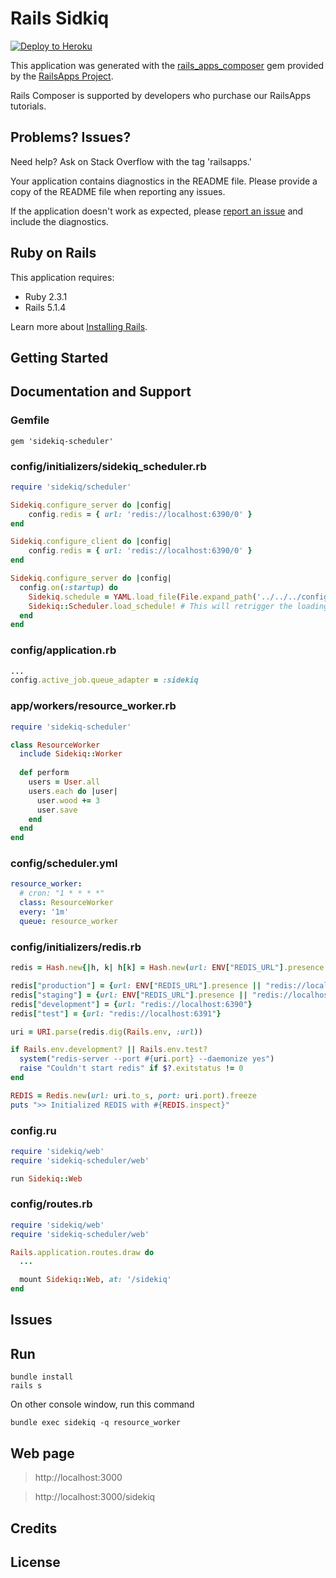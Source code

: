 Rails Sidkiq
================

[![Deploy to Heroku](https://www.herokucdn.com/deploy/button.png)](https://heroku.com/deploy)

This application was generated with the [rails_apps_composer](https://github.com/RailsApps/rails_apps_composer) gem
provided by the [RailsApps Project](http://railsapps.github.io/).

Rails Composer is supported by developers who purchase our RailsApps tutorials.

Problems? Issues?
-----------

Need help? Ask on Stack Overflow with the tag 'railsapps.'

Your application contains diagnostics in the README file. Please provide a copy of the README file when reporting any issues.

If the application doesn't work as expected, please [report an issue](https://github.com/RailsApps/rails_apps_composer/issues)
and include the diagnostics.

Ruby on Rails
-------------

This application requires:

- Ruby 2.3.1
- Rails 5.1.4

Learn more about [Installing Rails](http://railsapps.github.io/installing-rails.html).

Getting Started
---------------

Documentation and Support
-------------------------

### Gemfile
``` shell
gem 'sidekiq-scheduler'
```

### config/initializers/sidekiq_scheduler.rb
``` ruby
require 'sidekiq/scheduler'

Sidekiq.configure_server do |config| 
	config.redis = { url: 'redis://localhost:6390/0' } 
end

Sidekiq.configure_client do |config| 
	config.redis = { url: 'redis://localhost:6390/0' }
end

Sidekiq.configure_server do |config|
  config.on(:startup) do
    Sidekiq.schedule = YAML.load_file(File.expand_path('../../../config/scheduler.yml',__FILE__))
    Sidekiq::Scheduler.load_schedule! # This will retrigger the loading stage 
  end
end
```

### config/application.rb
``` ruby
...
config.active_job.queue_adapter = :sidekiq
```

### app/workers/resource_worker.rb
``` ruby
require 'sidekiq-scheduler'

class ResourceWorker
  include Sidekiq::Worker
  
  def perform
    users = User.all
    users.each do |user|
      user.wood += 3
      user.save
    end
  end
end
```

### config/scheduler.yml
``` yaml
resource_worker:
  # cron: "1 * * * *"
  class: ResourceWorker
  every: '1m'
  queue: resource_worker
```

### config/initializers/redis.rb
``` ruby
redis = Hash.new{|h, k| h[k] = Hash.new(url: ENV["REDIS_URL"].presence || "redis://localhost:6379")}

redis["production"] = {url: ENV["REDIS_URL"].presence || "redis://localhost:6390"}
redis["staging"] = {url: ENV["REDIS_URL"].presence || "redis://localhost:6390"}
redis["development"] = {url: "redis://localhost:6390"}
redis["test"] = {url: "redis://localhost:6391"}

uri = URI.parse(redis.dig(Rails.env, :url))

if Rails.env.development? || Rails.env.test?
  system("redis-server --port #{uri.port} --daemonize yes")
  raise "Couldn't start redis" if $?.exitstatus != 0
end

REDIS = Redis.new(url: uri.to_s, port: uri.port).freeze
puts ">> Initialized REDIS with #{REDIS.inspect}"
```

### config.ru
``` ruby
require 'sidekiq/web'
require 'sidekiq-scheduler/web'

run Sidekiq::Web
```

### config/routes.rb
``` ruby
require 'sidekiq/web'
require 'sidekiq-scheduler/web'

Rails.application.routes.draw do
  ...

  mount Sidekiq::Web, at: '/sidekiq'
end
```

Issues
-------------

Run
----------------
``` shell
bundle install
rails s
```
On other console window, run this command
``` shell
bundle exec sidekiq -q resource_worker
```

Web page
------------
> http://localhost:3000

> http://localhost:3000/sidekiq

Credits
-------

License
-------
